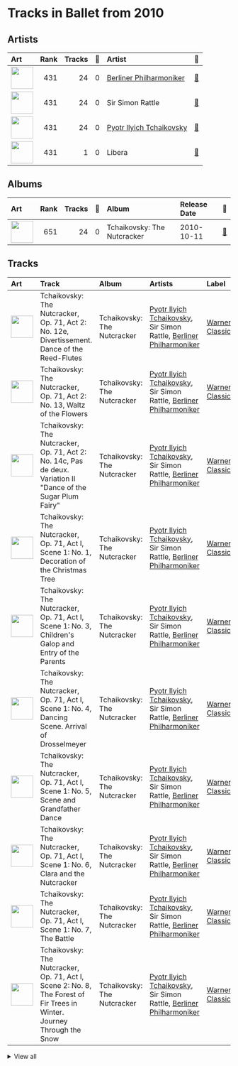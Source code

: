 # Tracks in Ballet from 2010

## Artists

| Art | Rank | Tracks | 💚 | Artist | 🔗 |
|:---|---:|---:|---:|:---|:---|
| <img src="https://i.scdn.co/image/ab6761610000e5eb92e0a1e423bd8590dcd43bda" alt="" width="50" /> | 431 | 24 | 0 | [Berliner Philharmoniker](../../../artists/berliner_philharmoniker/overview.md) | [🔗](https://open.spotify.com/artist/6uRJnvQ3f8whVnmeoecv5Z) |
| <img src="https://i.scdn.co/image/3460fd826c1cc058c4c4134e6c695e00dcf89fa6" alt="" width="50" /> | 431 | 24 | 0 | Sir Simon Rattle | [🔗](https://open.spotify.com/artist/4GQwgdcDQwqtcHICjUNndp) |
| <img src="https://i.scdn.co/image/9a7c31f43e22a95f6d3c57baf4f87a3a9d2b93e0" alt="" width="50" /> | 431 | 24 | 0 | [Pyotr Ilyich Tchaikovsky](../../../artists/pyotr_ilyich_tchaikovsky/overview.md) | [🔗](https://open.spotify.com/artist/3MKCzCnpzw3TjUYs2v7vDA) |
| <img src="https://i.scdn.co/image/ab6761610000e5eba22072e4ee7e6a4b72b15f64" alt="" width="50" /> | 431 | 1 | 0 | Libera | [🔗](https://open.spotify.com/artist/235C4ktJ2aGIyqaBlXyg7e) |

## Albums

| Art | Rank | Tracks | 💚 | Album | Release Date | 🔗 |
|:---|---:|---:|---:|:---|:---|:---|
| <img src="https://i.scdn.co/image/ab67616d0000b273f1972145094112a1268035f1" alt="" width="50" /> | 651 | 24 | 0 | Tchaikovsky: The Nutcracker | 2010-10-11 | [🔗](https://open.spotify.com/album/54Awn36ryf55PkZyOR4iwQ) |

## Tracks



| Art | Track | Album | Artists | Label | Rank | 💚 | 🔗 |
|:---|:---|:---|:---|:---|---:|:---|:---|
| <img src="https://i.scdn.co/image/ab67616d0000b273f1972145094112a1268035f1" alt="" width="50" /> | Tchaikovsky: The Nutcracker, Op. 71, Act 2: No. 12e, Divertissement. Dance of the Reed-Flutes | Tchaikovsky: The Nutcracker | [Pyotr Ilyich Tchaikovsky](../../../artists/pyotr_ilyich_tchaikovsky/overview.md), Sir Simon Rattle, [Berliner Philharmoniker](../../../artists/berliner_philharmoniker/overview.md) | [Warner Classics](../../../labels/warner_classics) | 989 | | [🔗](https://open.spotify.com/track/2FSMEjWvRqmrdZbsqiW8ds) |
| <img src="https://i.scdn.co/image/ab67616d0000b273f1972145094112a1268035f1" alt="" width="50" /> | Tchaikovsky: The Nutcracker, Op. 71, Act 2: No. 13, Waltz of the Flowers | Tchaikovsky: The Nutcracker | [Pyotr Ilyich Tchaikovsky](../../../artists/pyotr_ilyich_tchaikovsky/overview.md), Sir Simon Rattle, [Berliner Philharmoniker](../../../artists/berliner_philharmoniker/overview.md) | [Warner Classics](../../../labels/warner_classics) | 989 | | [🔗](https://open.spotify.com/track/0CJuLeZpCdqrqoCMXWZw8k) |
| <img src="https://i.scdn.co/image/ab67616d0000b273f1972145094112a1268035f1" alt="" width="50" /> | Tchaikovsky: The Nutcracker, Op. 71, Act 2: No. 14c, Pas de deux. Variation II "Dance of the Sugar Plum Fairy" | Tchaikovsky: The Nutcracker | [Pyotr Ilyich Tchaikovsky](../../../artists/pyotr_ilyich_tchaikovsky/overview.md), Sir Simon Rattle, [Berliner Philharmoniker](../../../artists/berliner_philharmoniker/overview.md) | [Warner Classics](../../../labels/warner_classics) | 989 | | [🔗](https://open.spotify.com/track/1oDAFTOXZGSQedBa6hXGhT) |
| <img src="https://i.scdn.co/image/ab67616d0000b273f1972145094112a1268035f1" alt="" width="50" /> | Tchaikovsky: The Nutcracker, Op. 71, Act I, Scene 1: No. 1, Decoration of the Christmas Tree | Tchaikovsky: The Nutcracker | [Pyotr Ilyich Tchaikovsky](../../../artists/pyotr_ilyich_tchaikovsky/overview.md), Sir Simon Rattle, [Berliner Philharmoniker](../../../artists/berliner_philharmoniker/overview.md) | [Warner Classics](../../../labels/warner_classics) | 989 | | [🔗](https://open.spotify.com/track/7hVsNjrvtfXZlzxW5vxsAi) |
| <img src="https://i.scdn.co/image/ab67616d0000b273f1972145094112a1268035f1" alt="" width="50" /> | Tchaikovsky: The Nutcracker, Op. 71, Act I, Scene 1: No. 3, Children's Galop and Entry of the Parents | Tchaikovsky: The Nutcracker | [Pyotr Ilyich Tchaikovsky](../../../artists/pyotr_ilyich_tchaikovsky/overview.md), Sir Simon Rattle, [Berliner Philharmoniker](../../../artists/berliner_philharmoniker/overview.md) | [Warner Classics](../../../labels/warner_classics) | 989 | | [🔗](https://open.spotify.com/track/6yTPBtEggdlBgGEUL94sn1) |
| <img src="https://i.scdn.co/image/ab67616d0000b273f1972145094112a1268035f1" alt="" width="50" /> | Tchaikovsky: The Nutcracker, Op. 71, Act I, Scene 1: No. 4, Dancing Scene. Arrival of Drosselmeyer | Tchaikovsky: The Nutcracker | [Pyotr Ilyich Tchaikovsky](../../../artists/pyotr_ilyich_tchaikovsky/overview.md), Sir Simon Rattle, [Berliner Philharmoniker](../../../artists/berliner_philharmoniker/overview.md) | [Warner Classics](../../../labels/warner_classics) | 989 | | [🔗](https://open.spotify.com/track/2NodH0sMaxRFSWePxkuutP) |
| <img src="https://i.scdn.co/image/ab67616d0000b273f1972145094112a1268035f1" alt="" width="50" /> | Tchaikovsky: The Nutcracker, Op. 71, Act I, Scene 1: No. 5, Scene and Grandfather Dance | Tchaikovsky: The Nutcracker | [Pyotr Ilyich Tchaikovsky](../../../artists/pyotr_ilyich_tchaikovsky/overview.md), Sir Simon Rattle, [Berliner Philharmoniker](../../../artists/berliner_philharmoniker/overview.md) | [Warner Classics](../../../labels/warner_classics) | 989 | | [🔗](https://open.spotify.com/track/7JUbQkbvdPnNqS8RdcfCtO) |
| <img src="https://i.scdn.co/image/ab67616d0000b273f1972145094112a1268035f1" alt="" width="50" /> | Tchaikovsky: The Nutcracker, Op. 71, Act I, Scene 1: No. 6, Clara and the Nutcracker | Tchaikovsky: The Nutcracker | [Pyotr Ilyich Tchaikovsky](../../../artists/pyotr_ilyich_tchaikovsky/overview.md), Sir Simon Rattle, [Berliner Philharmoniker](../../../artists/berliner_philharmoniker/overview.md) | [Warner Classics](../../../labels/warner_classics) | 989 | | [🔗](https://open.spotify.com/track/460K7NeHx8ttnZa0Qqh4Vx) |
| <img src="https://i.scdn.co/image/ab67616d0000b273f1972145094112a1268035f1" alt="" width="50" /> | Tchaikovsky: The Nutcracker, Op. 71, Act I, Scene 1: No. 7, The Battle | Tchaikovsky: The Nutcracker | [Pyotr Ilyich Tchaikovsky](../../../artists/pyotr_ilyich_tchaikovsky/overview.md), Sir Simon Rattle, [Berliner Philharmoniker](../../../artists/berliner_philharmoniker/overview.md) | [Warner Classics](../../../labels/warner_classics) | 989 | | [🔗](https://open.spotify.com/track/1npEvrkd5GA8djI76r68Ay) |
| <img src="https://i.scdn.co/image/ab67616d0000b273f1972145094112a1268035f1" alt="" width="50" /> | Tchaikovsky: The Nutcracker, Op. 71, Act I, Scene 2: No. 8, The Forest of Fir Trees in Winter. Journey Through the Snow | Tchaikovsky: The Nutcracker | [Pyotr Ilyich Tchaikovsky](../../../artists/pyotr_ilyich_tchaikovsky/overview.md), Sir Simon Rattle, [Berliner Philharmoniker](../../../artists/berliner_philharmoniker/overview.md) | [Warner Classics](../../../labels/warner_classics) | 989 | | [🔗](https://open.spotify.com/track/2bM4iYnqICtB3vAGplnz0d) |


<details>
<summary>View all</summary>

| Art | Track | Album | Artists | Label | Rank | 💚 | 🔗 |
|:---|:---|:---|:---|:---|---:|:---|:---|
| <img src="https://i.scdn.co/image/ab67616d0000b273f1972145094112a1268035f1" alt="" width="50" /> | Tchaikovsky: The Nutcracker, Op. 71, Act I, Scene 2: No. 9, Waltz of the Snowflakes | Tchaikovsky: The Nutcracker | [Pyotr Ilyich Tchaikovsky](../../../artists/pyotr_ilyich_tchaikovsky/overview.md), Sir Simon Rattle, [Berliner Philharmoniker](../../../artists/berliner_philharmoniker/overview.md), Libera | [Warner Classics](../../../labels/warner_classics) | 989 | | [🔗](https://open.spotify.com/track/5jXB4p8pQu9Ahv10ibU8fG) |
| <img src="https://i.scdn.co/image/ab67616d0000b273f1972145094112a1268035f1" alt="" width="50" /> | Tchaikovsky: The Nutcracker, Op. 71, Act I: No. 2, March | Tchaikovsky: The Nutcracker | [Pyotr Ilyich Tchaikovsky](../../../artists/pyotr_ilyich_tchaikovsky/overview.md), Sir Simon Rattle, [Berliner Philharmoniker](../../../artists/berliner_philharmoniker/overview.md) | [Warner Classics](../../../labels/warner_classics) | 989 | | [🔗](https://open.spotify.com/track/06am46cX3Z6YlSsg0TyVHA) |
| <img src="https://i.scdn.co/image/ab67616d0000b273f1972145094112a1268035f1" alt="" width="50" /> | Tchaikovsky: The Nutcracker, Op. 71, Act II: No. 10, The Enchanted Palace of Confiturembourg, the Kingdom of Sweets | Tchaikovsky: The Nutcracker | [Pyotr Ilyich Tchaikovsky](../../../artists/pyotr_ilyich_tchaikovsky/overview.md), Sir Simon Rattle, [Berliner Philharmoniker](../../../artists/berliner_philharmoniker/overview.md) | [Warner Classics](../../../labels/warner_classics) | 989 | | [🔗](https://open.spotify.com/track/7KwH7xYAQ5rFja2GnJLIqD) |
| <img src="https://i.scdn.co/image/ab67616d0000b273f1972145094112a1268035f1" alt="" width="50" /> | Tchaikovsky: The Nutcracker, Op. 71, Act II: No. 11, Arrival of Clara and the Nutcracker | Tchaikovsky: The Nutcracker | [Pyotr Ilyich Tchaikovsky](../../../artists/pyotr_ilyich_tchaikovsky/overview.md), Sir Simon Rattle, [Berliner Philharmoniker](../../../artists/berliner_philharmoniker/overview.md) | [Warner Classics](../../../labels/warner_classics) | 989 | | [🔗](https://open.spotify.com/track/3eHV5kXt0OZmrUTrO8wzMX) |
| <img src="https://i.scdn.co/image/ab67616d0000b273f1972145094112a1268035f1" alt="" width="50" /> | Tchaikovsky: The Nutcracker, Op. 71, Act II: No. 12a, Divertissement. Chocolate, Spanish Dance | Tchaikovsky: The Nutcracker | [Pyotr Ilyich Tchaikovsky](../../../artists/pyotr_ilyich_tchaikovsky/overview.md), Sir Simon Rattle, [Berliner Philharmoniker](../../../artists/berliner_philharmoniker/overview.md) | [Warner Classics](../../../labels/warner_classics) | 989 | | [🔗](https://open.spotify.com/track/0W5hxw5mvLIVZu1QIw7IpP) |
| <img src="https://i.scdn.co/image/ab67616d0000b273f1972145094112a1268035f1" alt="" width="50" /> | Tchaikovsky: The Nutcracker, Op. 71, Act II: No. 12b, Divertissement. Coffee, Arabian Dance | Tchaikovsky: The Nutcracker | [Pyotr Ilyich Tchaikovsky](../../../artists/pyotr_ilyich_tchaikovsky/overview.md), Sir Simon Rattle, [Berliner Philharmoniker](../../../artists/berliner_philharmoniker/overview.md) | [Warner Classics](../../../labels/warner_classics) | 989 | | [🔗](https://open.spotify.com/track/13rYowrPC2dk2Jhavquy1F) |
| <img src="https://i.scdn.co/image/ab67616d0000b273f1972145094112a1268035f1" alt="" width="50" /> | Tchaikovsky: The Nutcracker, Op. 71, Act II: No. 12c, Divertissement. Tea, Chinese Dance | Tchaikovsky: The Nutcracker | [Pyotr Ilyich Tchaikovsky](../../../artists/pyotr_ilyich_tchaikovsky/overview.md), Sir Simon Rattle, [Berliner Philharmoniker](../../../artists/berliner_philharmoniker/overview.md) | [Warner Classics](../../../labels/warner_classics) | 989 | | [🔗](https://open.spotify.com/track/7o5DCsdl4eIqusst2pVoKX) |
| <img src="https://i.scdn.co/image/ab67616d0000b273f1972145094112a1268035f1" alt="" width="50" /> | Tchaikovsky: The Nutcracker, Op. 71, Act II: No. 12d, Divertissement. Trepak, Russian Dance | Tchaikovsky: The Nutcracker | [Pyotr Ilyich Tchaikovsky](../../../artists/pyotr_ilyich_tchaikovsky/overview.md), Sir Simon Rattle, [Berliner Philharmoniker](../../../artists/berliner_philharmoniker/overview.md) | [Warner Classics](../../../labels/warner_classics) | 989 | | [🔗](https://open.spotify.com/track/6kHWawEbq5Vcyp8nSHhGjs) |
| <img src="https://i.scdn.co/image/ab67616d0000b273f1972145094112a1268035f1" alt="" width="50" /> | Tchaikovsky: The Nutcracker, Op. 71, Act II: No. 12f, Divertissement. Mother Gigogne and the Clowns | Tchaikovsky: The Nutcracker | [Pyotr Ilyich Tchaikovsky](../../../artists/pyotr_ilyich_tchaikovsky/overview.md), Sir Simon Rattle, [Berliner Philharmoniker](../../../artists/berliner_philharmoniker/overview.md) | [Warner Classics](../../../labels/warner_classics) | 989 | | [🔗](https://open.spotify.com/track/4L9KpsmAbyhXOZZkSybfaU) |
| <img src="https://i.scdn.co/image/ab67616d0000b273f1972145094112a1268035f1" alt="" width="50" /> | Tchaikovsky: The Nutcracker, Op. 71, Act II: No. 14a, Pas de deux. Andante maestoso | Tchaikovsky: The Nutcracker | [Pyotr Ilyich Tchaikovsky](../../../artists/pyotr_ilyich_tchaikovsky/overview.md), Sir Simon Rattle, [Berliner Philharmoniker](../../../artists/berliner_philharmoniker/overview.md) | [Warner Classics](../../../labels/warner_classics) | 989 | | [🔗](https://open.spotify.com/track/2oUX4i8ByoaDrHHz9z5Bga) |
| <img src="https://i.scdn.co/image/ab67616d0000b273f1972145094112a1268035f1" alt="" width="50" /> | Tchaikovsky: The Nutcracker, Op. 71, Act II: No. 14b, Pas de deux. Variation I "Tarantella" | Tchaikovsky: The Nutcracker | [Pyotr Ilyich Tchaikovsky](../../../artists/pyotr_ilyich_tchaikovsky/overview.md), Sir Simon Rattle, [Berliner Philharmoniker](../../../artists/berliner_philharmoniker/overview.md) | [Warner Classics](../../../labels/warner_classics) | 989 | | [🔗](https://open.spotify.com/track/0HbpdVxJlwPDRqsY3TmkTQ) |
| <img src="https://i.scdn.co/image/ab67616d0000b273f1972145094112a1268035f1" alt="" width="50" /> | Tchaikovsky: The Nutcracker, Op. 71, Act II: No. 14d, Pas de deux. Coda | Tchaikovsky: The Nutcracker | [Pyotr Ilyich Tchaikovsky](../../../artists/pyotr_ilyich_tchaikovsky/overview.md), Sir Simon Rattle, [Berliner Philharmoniker](../../../artists/berliner_philharmoniker/overview.md) | [Warner Classics](../../../labels/warner_classics) | 989 | | [🔗](https://open.spotify.com/track/3aBr1vgaFH9QlMIXQBx9f5) |
| <img src="https://i.scdn.co/image/ab67616d0000b273f1972145094112a1268035f1" alt="" width="50" /> | Tchaikovsky: The Nutcracker, Op. 71, Act II: No. 15, Final Waltz and Apotheosis | Tchaikovsky: The Nutcracker | [Pyotr Ilyich Tchaikovsky](../../../artists/pyotr_ilyich_tchaikovsky/overview.md), Sir Simon Rattle, [Berliner Philharmoniker](../../../artists/berliner_philharmoniker/overview.md) | [Warner Classics](../../../labels/warner_classics) | 989 | | [🔗](https://open.spotify.com/track/52JiOOIQ4xwLHEWdEV1aUF) |
| <img src="https://i.scdn.co/image/ab67616d0000b273f1972145094112a1268035f1" alt="" width="50" /> | Tchaikovsky: The Nutcracker, Op. 71: Miniature Overture | Tchaikovsky: The Nutcracker | [Pyotr Ilyich Tchaikovsky](../../../artists/pyotr_ilyich_tchaikovsky/overview.md), Sir Simon Rattle, [Berliner Philharmoniker](../../../artists/berliner_philharmoniker/overview.md) | [Warner Classics](../../../labels/warner_classics) | 989 | | [🔗](https://open.spotify.com/track/11WQasJcGWgh3mvR1UiBcm) |

</details>

